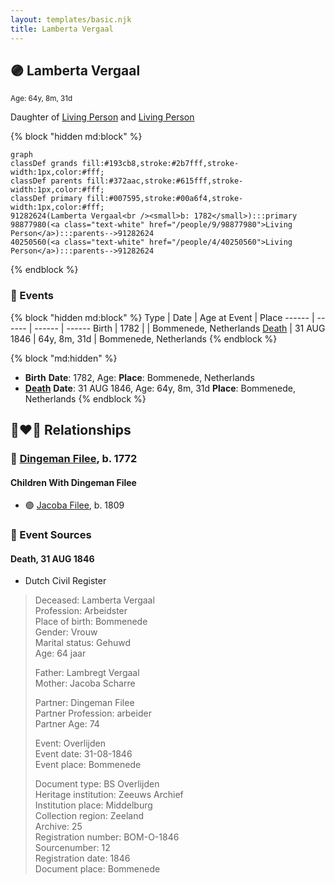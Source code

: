 ```yaml
---
layout: templates/basic.njk
title: Lamberta Vergaal
---
```

## 🟣 Lamberta Vergaal
<small>Age: 64y, 8m, 31d</small>

Daughter of [Living Person](/people/4/40250560) and [Living Person](/people/9/98877980)

{% block "hidden md:block" %}
```mermaid
graph
classDef grands fill:#193cb8,stroke:#2b7fff,stroke-width:1px,color:#fff;
classDef parents fill:#372aac,stroke:#615fff,stroke-width:1px,color:#fff;
classDef primary fill:#007595,stroke:#00a6f4,stroke-width:1px,color:#fff;
91282624(Lamberta Vergaal<br /><small>b: 1782</small>):::primary
98877980(<a class="text-white" href="/people/9/98877980">Living Person</a>):::parents-->91282624
40250560(<a class="text-white" href="/people/4/40250560">Living Person</a>):::parents-->91282624
```
{% endblock %}

### 📆 Events

{% block "hidden md:block" %}
Type | Date | Age at Event | Place
------ | ------ | ------ | ------
Birth | 1782 |  | Bommenede, Netherlands
[Death](#event-event-4) | 31 AUG 1846 | 64y, 8m, 31d | Bommenede, Netherlands
{% endblock %}

{% block "md:hidden" %}
- **Birth**
**Date**: 1782, Age:
**Place**: Bommenede, Netherlands
- **[Death](#event-event-4)**
**Date**: 31 AUG 1846, Age: 64y, 8m, 31d
**Place**: Bommenede, Netherlands
{% endblock %}

## 👩‍❤️‍👨 Relationships

### 🔵 [Dingeman Filee](/people/1/19898025), b. 1772

#### Children With Dingeman Filee
* 🟣 [Jacoba Filee](/people/2/24768838), b. 1809
### 📰 Event Sources

#### <a id="event-event-4"></a> Death, 31 AUG 1846
* Dutch Civil Register
>   
  > Deceased: Lamberta Vergaal  
  > Profession: Arbeidster  
  > Place of birth: Bommenede  
  > Gender: Vrouw  
  > Marital status: Gehuwd  
  > Age: 64 jaar  
  >   
  > Father: Lambregt Vergaal  
  > Mother: Jacoba Scharre  
  >   
  > Partner: Dingeman Filee  
  > Partner Profession: arbeider  
  > Partner Age: 74  
  >   
  > Event: Overlijden  
  > Event date: 31-08-1846  
  > Event place: Bommenede  
  >   
  > Document type: BS Overlijden  
  > Heritage institution: Zeeuws Archief  
  > Institution place: Middelburg  
  > Collection region: Zeeland  
  > Archive: 25  
  > Registration number: BOM-O-1846  
  > Sourcenumber: 12  
  > Registration date: 1846  
  > Document place: Bommenede

